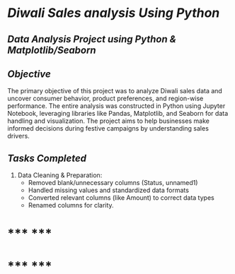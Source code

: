 # ***Diwali Sales analysis Using Python***   
## ***Data Analysis Project using Python & Matplotlib/Seaborn***  
## ***Objective***  
The primary objective of this project was to analyze Diwali sales data and uncover consumer behavior, product preferences, and region-wise performance. The entire analysis was constructed in Python using Jupyter Notebook, leveraging libraries like Pandas, Matplotlib, and Seaborn for data handling and visualization. The project aims to help businesses make informed decisions during festive campaigns by understanding sales drivers.  
## ***Tasks Completed***  
1. Data Cleaning & Preparation:  
    * Removed blank/unnecessary columns (Status, unnamed1)  
    * Handled missing values and standardized data formats  
    - Converted relevant columns (like Amount) to correct data types  
    - Renamed columns for clarity.  
# *** ***    
# *** ***    
